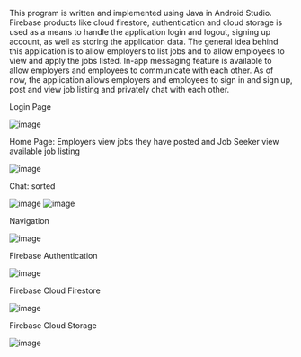 This program is written and implemented using Java in Android Studio. Firebase products like cloud firestore, authentication and cloud storage is used as a means to handle the application login and logout, signing up account, as well as storing the application data. 
The general idea behind this application is to allow employers to list jobs and to allow employees to view and apply the jobs listed. In-app messaging feature is available to allow employers and employees to communicate with each other. As of now, the application allows employers and employees to sign in and sign up, post and view job listing and privately chat with each other. 

Login Page

![image](https://github.com/choieeyan/HiresightUser/assets/139738854/a3b73efc-d793-44f4-ab0f-e29ed538b1db)

Home Page: Employers view jobs they have posted and Job Seeker view available job listing 

![image](https://github.com/choieeyan/HiresightUser/assets/139738854/e7668b96-7e03-4c5e-b749-cecfcafa363e)

Chat: sorted  

![image](https://github.com/choieeyan/HiresightUser/assets/139738854/2ec7a999-30c3-442f-8897-b049c21d10fd) 
![image](https://github.com/choieeyan/HiresightUser/assets/139738854/67acd039-38fe-42f0-a425-09c74561ca25)

Navigation

![image](https://github.com/choieeyan/HiresightUser/assets/139738854/3110e529-7194-4196-ae7b-27197f7c8858)

Firebase Authentication 

![image](https://github.com/choieeyan/HiresightUser/assets/139738854/1612ac1b-7f4a-420c-9a9f-eeaafac3a924)

Firebase Cloud Firestore

![image](https://github.com/choieeyan/HiresightUser/assets/139738854/fbc96ae1-4580-45fe-a833-c5bd2a4c045b)

Firebase Cloud Storage


![image](https://github.com/choieeyan/HiresightUser/assets/139738854/39c3c684-83a6-408f-a897-f3ee7851197a)
